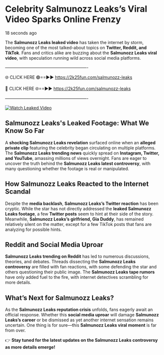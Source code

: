 # Celebrity Salmunozz Leaks’s Viral Video Sparks Online Frenzy

18 seconds ago

The **Salmunozz Leaks leaked video** has taken the internet by storm, becoming one of the most talked-about topics on **Twitter, Reddit, and TikTok**. Fans and critics alike are buzzing about the **Salmunozz Leaks viral video**, with speculation running wild across social media platforms.

———————————————————-

🌐 CLICK HERE 🟢==►► https://2k25fun.com/salmunozz-leaks

🔴 CLICK HERE 🌐==►► https://2k25fun.com/salmunozz-leaks

———————————————————-

[![Watch Leaked Video](https://miro.medium.com/v2/resize:fit:828/format:webp/1*cilzJN44JGOrTw9NJCrNHA.gif "Watch Leaked Video")](https://2k25fun.com/salmunozz-leaks)

## **Salmunozz Leaks's Leaked Footage: What We Know So Far**  
A **shocking Salmunozz Leaks revelation** surfaced online when an **alleged private clip** featuring the celebrity began circulating on multiple platforms. The **Salmunozz Leaks trending news** quickly spread on **Instagram, Twitter, and YouTube**, amassing millions of views overnight. Fans are eager to uncover the truth behind the **Salmunozz Leaks latest controversy**, with many questioning whether the footage is real or manipulated.  

## **How Salmunozz Leaks Reacted to the Internet Scandal**  
Despite the **media backlash**, **Salmunozz Leaks’s Twitter reaction** has been cryptic. While the star has not directly addressed the **leaked Salmunozz Leaks footage**, a few **Twitter posts** seem to hint at their side of the story. Meanwhile, **Salmunozz Leaks’s girlfriend, Gia Duddy**, has remained relatively silent on the matter, except for a few TikTok posts that fans are analyzing for possible hints.  

## **Reddit and Social Media Uproar**  
**Salmunozz Leaks trending on Reddit** has led to numerous discussions, theories, and debates. Threads dissecting the **Salmunozz Leaks controversy** are filled with fan reactions, with some defending the star and others questioning their public image. The **Salmunozz Leaks tape rumors** have only added fuel to the fire, with internet detectives scrambling for more details.  

## **What’s Next for Salmunozz Leaks?**  
As the **Salmunozz Leaks reputation crisis** unfolds, fans eagerly await an official response. Whether this **social media uproar** will damage **Salmunozz Leaks’s career** or be dismissed as yet another internet sensation remains uncertain. One thing is for sure—this **Salmunozz Leaks viral moment** is far from over.  

👉 **Stay tuned for the latest updates on the Salmunozz Leaks controversy as more details emerge!**  
